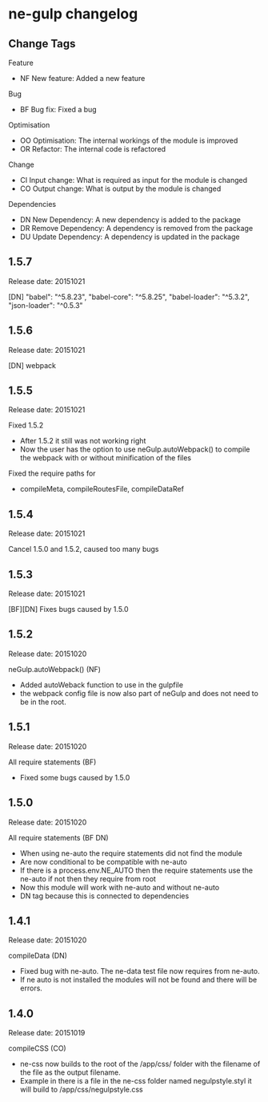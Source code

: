 # ne-gulp changelog

## Change Tags

Feature
- NF New feature: Added a new feature

Bug
- BF Bug fix: Fixed a bug

Optimisation
- OO Optimisation: The internal workings of the module is improved 
- OR Refactor: The internal code is refactored

Change
- CI Input change: What is required as input for the module is changed
- CO Output change: What is output by the module is changed

Dependencies
- DN New Dependency: A new dependency is added to the package
- DR Remove Dependency: A  dependency is removed from the package
- DU Update Dependency: A dependency is updated in the package


## 1.5.7

Release date: 20151021

[DN]
"babel": "^5.8.23",
"babel-core": "^5.8.25",
"babel-loader": "^5.3.2",
"json-loader": "^0.5.3"


## 1.5.6

Release date: 20151021

[DN]
webpack


## 1.5.5

Release date: 20151021

Fixed 1.5.2
- After 1.5.2 it still was not working right
- Now the user has the option to use neGulp.autoWebpack() to compile the webpack with or without minification of the files 

Fixed the require paths for
- compileMeta, compileRoutesFile, compileDataRef


## 1.5.4

Release date: 20151021

Cancel 1.5.0 and 1.5.2, caused too many bugs


## 1.5.3

Release date: 20151021

[BF][DN]
Fixes bugs caused by 1.5.0


## 1.5.2

Release date: 20151020

neGulp.autoWebpack() (NF)
- Added autoWeback function to use in the gulpfile
- the webpack config file is now also part of neGulp and does not need to be in the root.


## 1.5.1

Release date: 20151020

All require statements (BF)
- Fixed some bugs caused by 1.5.0


## 1.5.0

Release date: 20151020

All require statements (BF DN)
- When using ne-auto the require statements did not find the module
- Are now conditional to be compatible with ne-auto
- If there is a process.env.NE_AUTO then the require statements use the ne-auto if not then they require from root
- Now this module will work with ne-auto and without ne-auto
- DN tag because this is connected to dependencies 


## 1.4.1

Release date: 20151020

compileData (DN)
- Fixed bug with ne-auto. The ne-data test file now requires from ne-auto.
- If ne auto is not installed the modules will not be found and there will be errors.

## 1.4.0

Release date: 20151019

compileCSS (CO)
- ne-css now builds to the root of the /app/css/ folder with the filename of the file as the output filename. 
- Example in there is a file in the ne-css folder named negulpstyle.styl it will build to /app/css/negulpstyle.css

